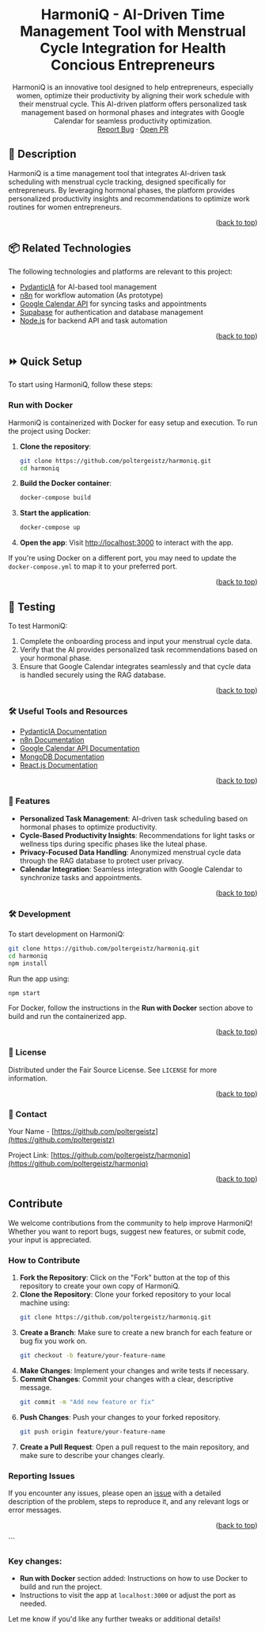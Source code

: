 <a name="readme-top"></a>

<div align="center">
  <h1 align="center">HarmoniQ - AI-Driven Time Management Tool with Menstrual Cycle Integration for Health Concious Entrepreneurs</h1>
  <p align="center">
    HarmoniQ is an innovative tool designed to help entrepreneurs, especially women, optimize their productivity by aligning their work schedule with their menstrual cycle. This AI-driven platform offers personalized task management based on hormonal phases and integrates with Google Calendar for seamless productivity optimization.
    <br />
    <a href="https://github.com/poltergeistz/harmoniq/issues/">Report Bug</a>
    ·
    <a href="https://github.com/poltergeistz/harmoniq/pulls">Open PR</a>
  </p>
</div>

## 📖 Description

HarmoniQ is a time management tool that integrates AI-driven task scheduling with menstrual cycle tracking, designed specifically for entrepreneurs. By leveraging hormonal phases, the platform provides personalized productivity insights and recommendations to optimize work routines for women entrepreneurs.

<p align="right">(<a href="#readme-top">back to top</a>)</p>

## 📦 Related Technologies

The following technologies and platforms are relevant to this project:

- [PydanticIA](https://github.com/pydantic/pydantic) for AI-based tool management
- [n8n](https://n8n.io/) for workflow automation (As prototype)
- [Google Calendar API](https://developers.google.com/calendar) for syncing tasks and appointments
- [Supabase](https://supabase.com/) for authentication and database management
- [Node.js](https://nodejs.org/) for backend API and task automation

<p align="right">(<a href="#readme-top">back to top</a>)</p>

## ⏩ Quick Setup

To start using HarmoniQ, follow these steps:

### Run with Docker

HarmoniQ is containerized with Docker for easy setup and execution. To run the project using Docker:

1. **Clone the repository**:
   ```bash
   git clone https://github.com/poltergeistz/harmoniq.git
   cd harmoniq
   ```

2. **Build the Docker container**:
   ```bash
   docker-compose build
   ```

3. **Start the application**:
   ```bash
   docker-compose up
   ```

4. **Open the app**:
   Visit [http://localhost:3000](http://localhost:3000) to interact with the app.

If you're using Docker on a different port, you may need to update the `docker-compose.yml` to map it to your preferred port.

<p align="right">(<a href="#readme-top">back to top</a>)</p>

## 🔬 Testing

To test HarmoniQ:

1. Complete the onboarding process and input your menstrual cycle data.
2. Verify that the AI provides personalized task recommendations based on your hormonal phase.
3. Ensure that Google Calendar integrates seamlessly and that cycle data is handled securely using the RAG database.

<p align="right">(<a href="#readme-top">back to top</a>)</p>

### 🛠 Useful Tools and Resources

- [PydanticIA Documentation](https://pydantic-docs.helpmanual.io/)
- [n8n Documentation](https://n8n.io/docs/)
- [Google Calendar API Documentation](https://developers.google.com/calendar)
- [MongoDB Documentation](https://docs.mongodb.com/)
- [React.js Documentation](https://reactjs.org/docs/getting-started.html)

<p align="right">(<a href="#readme-top">back to top</a>)</p>

### 🌟 Features

- **Personalized Task Management**: AI-driven task scheduling based on hormonal phases to optimize productivity.
- **Cycle-Based Productivity Insights**: Recommendations for light tasks or wellness tips during specific phases like the luteal phase.
- **Privacy-Focused Data Handling**: Anonymized menstrual cycle data through the RAG database to protect user privacy.
- **Calendar Integration**: Seamless integration with Google Calendar to synchronize tasks and appointments.

<p align="right">(<a href="#readme-top">back to top</a>)</p>

### 🛠 Development

To start development on HarmoniQ:

```bash
git clone https://github.com/poltergeistz/harmoniq.git
cd harmoniq
npm install
```

Run the app using:

```bash
npm start
```

For Docker, follow the instructions in the **Run with Docker** section above to build and run the containerized app.

<p align="right">(<a href="#readme-top">back to top</a>)</p>

### 📄 License

Distributed under the Fair Source License. See `LICENSE` for more information.

<p align="right">(<a href="#readme-top">back to top</a>)</p>

### 📧 Contact

Your Name - [https://github.com/poltergeistz](https://github.com/poltergeistz)

Project Link: [https://github.com/poltergeistz/harmoniq](https://github.com/poltergeistz/harmoniq)

<p align="right">(<a href="#readme-top">back to top</a>)</p>

## Contribute

We welcome contributions from the community to help improve HarmoniQ! Whether you want to report bugs, suggest new features, or submit code, your input is appreciated.

### How to Contribute

1. **Fork the Repository**: Click on the "Fork" button at the top of this repository to create your own copy of HarmoniQ.
2. **Clone the Repository**: Clone your forked repository to your local machine using:
   ```bash
   git clone https://github.com/poltergeistz/harmoniq.git
   ```
3. **Create a Branch**: Make sure to create a new branch for each feature or bug fix you work on.
   ```bash
   git checkout -b feature/your-feature-name
   ```
4. **Make Changes**: Implement your changes and write tests if necessary.
5. **Commit Changes**: Commit your changes with a clear, descriptive message.
   ```bash
   git commit -m "Add new feature or fix"
   ```
6. **Push Changes**: Push your changes to your forked repository.
   ```bash
   git push origin feature/your-feature-name
   ```
7. **Create a Pull Request**: Open a pull request to the main repository, and make sure to describe your changes clearly.

### Reporting Issues

If you encounter any issues, please open an [issue](https://github.com/poltergeistz/harmoniq/issues) with a detailed description of the problem, steps to reproduce it, and any relevant logs or error messages.

<p align="right">(<a href="#readme-top">back to top</a>)</p>
```

### Key changes:
- **Run with Docker** section added: Instructions on how to use Docker to build and run the project.
- Instructions to visit the app at `localhost:3000` or adjust the port as needed.

Let me know if you'd like any further tweaks or additional details!
